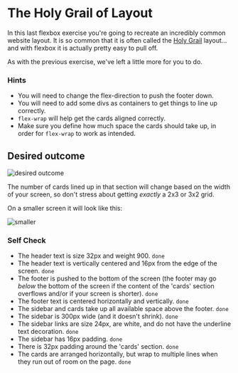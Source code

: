 # The Holy Grail of Layout

In this last flexbox exercise you're going to recreate an incredibly common website layout. It is so common that it is often called the [Holy Grail](https://www.google.com/search?q=holy+grail+layout&tbm=isch&sclient=img) layout... and with flexbox it is actually pretty easy to pull off.

As with the previous exercise, we've left a little more for you to do.

### Hints
- You will need to change the flex-direction to push the footer down.
- You will need to add some divs as containers to get things to line up correctly.
- `flex-wrap` will help get the cards aligned correctly.
-  Make sure you define how much space the cards should take up, in order for `flex-wrap` to work as intended.

## Desired outcome

![desired outcome](./desired-outcome.png)

The number of cards lined up in that section will change based on the width of your screen, so don't stress about getting _exactly_ a 2x3 or 3x2 grid.

On a smaller screen it will look like this:

![smaller](./desired-outcome-smaller.png)

### Self Check
- The header text is size 32px and weight 900. `done`
- The header text is vertically centered and 16px from the edge of the screen. `done`
- The footer is pushed to the bottom of the screen (the footer may go _below_ the bottom of the screen if the content of the 'cards' section overflows and/or if your screen is shorter). `done`
- The footer text is centered horizontally and vertically. `done`
- The sidebar and cards take up all available space above the footer. `done`
- The sidebar is 300px wide (and it doesn't shrink). `done`
- The sidebar links are size 24px, are white, and do not have the underline text decoration. `done`
- The sidebar has 16px padding. `done`
- There is 32px padding around the 'cards' section. `done`
- The cards are arranged horizontally, but wrap to multiple lines when they run out of room on the page. `done`

